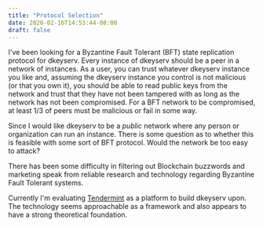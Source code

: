 ```yaml
---
title: "Protocol Selection"
date: 2020-02-16T14:53:44-08:00
draft: false
---
```


I've been looking for a Byzantine Fault Tolerant (BFT) state replication protocol for dkeyserv. Every instance of dkeyserv should be a peer in a network of instances. As a user, you can trust whatever dkeyserv instance you like and, assuming the dkeyserv instance you control is not malicious (or that you own it), you should be able to read public keys from the network and trust that they have not been tampered with as long as the network has not been compromised. For a BFT network to be compromised, at least 1/3 of peers must be malicious or fail in some way.

Since I would like dkeyserv to be a *public* network where any person or organization can run an instance. There is some question as to whether this is feasible with some sort of BFT protocol. Would the network be too easy to attack?

There has been some difficulty in filtering out Blockchain buzzwords and marketing speak from reliable research and technology regarding Byzantine Fault Tolerant systems.

Currently I'm evaluating [Tendermint](https://tendermint.com/core/) as a platform to build dkeyserv upon. The technology seems approachable as a framework and also appears to have a strong theoretical foundation.

